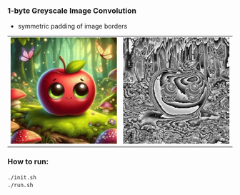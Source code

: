
### 1-byte Greyscale Image Convolution
 
- symmetric padding of image borders

<table>
<tr>
<td><img src="input.png" width="100%"></td>
<td><img src="output.png" width="100%"></td>
</tr>
</table>

### How to run:

```bash
./init.sh
./run.sh
```
